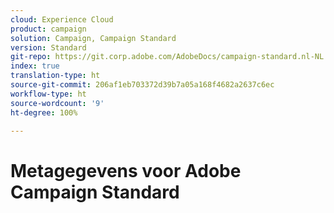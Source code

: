 ```yaml
---
cloud: Experience Cloud
product: campaign
solution: Campaign, Campaign Standard
version: Standard
git-repo: https://git.corp.adobe.com/AdobeDocs/campaign-standard.nl-NL
index: true
translation-type: ht
source-git-commit: 206af1eb703372d39b7a05a168f4682a2637c6ec
workflow-type: ht
source-wordcount: '9'
ht-degree: 100%

---
```



# Metagegevens voor Adobe Campaign Standard
